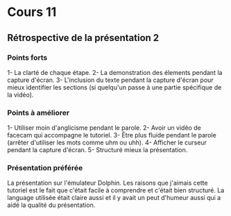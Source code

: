 # Cours 11
## Rétrospective de la présentation 2

### Points forts
1- La clarté de chaque étape.
2- La demonstration des élements pendant la capture d'écran.
3- L'inclusion du texte pendant la capture d'écran pour mieux identifier les sections (si quelqu'un passe à une partie spécifique de la vidéo).

### Points à améliorer
1- Utiliser moin d'anglicisme pendant le parole.
2- Avoir un vidéo de facecam qui accompagne le tutoriel.
3- Être plus fluide pendant le parole (arrêter d'utiliser les mots comme uhm ou uhh).
4- Afficher le curseur pendant la capture d'écran.
5- Structuré mieux la présentation.

### Présentation préférée
La présentation sur l'émulateur Dolphin.
Les raisons que j'aimais cette tutoriel est le fait que c'était facile à comprendre et c'était bien structuré. La language utilisée était claire aussi et il y avait un peut d'humeur aussi qui a aidé la qualité du présentation.
